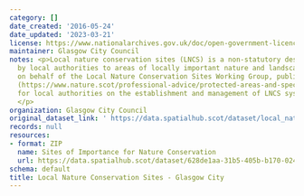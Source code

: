 ```yaml
---
category: []
date_created: '2016-05-24'
date_updated: '2023-03-21'
license: https://www.nationalarchives.gov.uk/doc/open-government-licence/version/3/
maintainer: Glasgow City Council
notes: <p>Local nature conservation sites (LNCS) is a non-statutory designation given
  by local authorities to areas of locally important nature and landscapes. NatureScot,
  on behalf of the Local Nature Conservation Sites Working Group, published guidance
  (https://www.nature.scot/professional-advice/protected-areas-and-species/protected-areas/local-designations/local-nature-conservation-sites)
  for local authorities on the establishment and management of LNCS systems in Scotland.
  </p>
organization: Glasgow City Council
original_dataset_link: ' https://data.spatialhub.scot/dataset/local_nature_conservation_sites-gc'
records: null
resources:
- format: ZIP
  name: Sites of Importance for Nature Conservation
  url: https://data.spatialhub.scot/dataset/628de1aa-31b5-405b-b170-0249679cb09b/resource/602e5100-cc1c-450f-abb2-f9602a8396c2/download/sitesimportancenatureconservation.zip
schema: default
title: Local Nature Conservation Sites - Glasgow City
---
```

